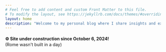 ```yaml
---
# Feel free to add content and custom Front Matter to this file.
# To modify the layout, see https://jekyllrb.com/docs/themes/#overriding-theme-defaults
layout: home
description: "Welcome to my personal blog where I share insights and experiences."
---
```

<h4 style="margin-bottom: 2px; line-height: 1.2;"> ⚙️ Site under construction since October 6, 2024! </h4>
<p style="margin-top: 0; line-height: 1.2;">(Rome wasn't built in a day)</p>

